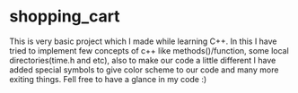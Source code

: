 # shopping_cart
This is very basic project which I made while learning C++.
In this I have tried to implement few concepts of c++ like methods()/function, some local directories(time.h and etc), also to make our code a little different I have added special symbols to give color scheme to our code and many more exiting things.
Fell free to have a glance in my code :)
